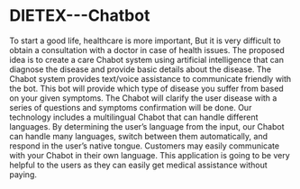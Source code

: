 # DIETEX---Chatbot

To start a good life, healthcare is more important, But it is very difficult to obtain a consultation with a doctor in case of health issues. The proposed idea is to create a care Chabot system using artificial intelligence that can diagnose the disease and provide basic details about the disease. The Chabot system provides text/voice assistance to communicate friendly with the bot. This bot will provide which type of disease you suffer from based on your given symptoms. The Chabot will clarify the user disease with a series of questions and symptoms confirmation will be done. Our technology includes a multilingual Chabot that can handle different languages. By determining the user’s language from the input, our Chabot can handle many languages, switch between them automatically, and respond in the user’s native tongue. Customers may easily communicate with your Chabot in their own language. This application is going to be very helpful to the users as they can easily get medical assistance without paying.
